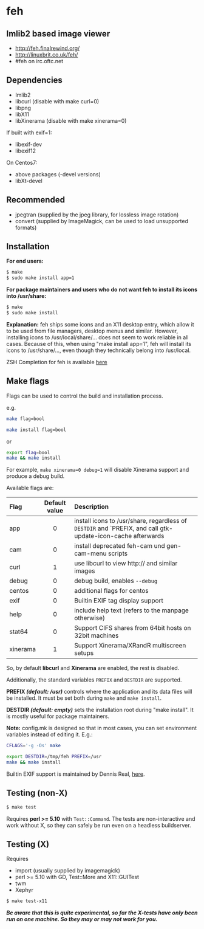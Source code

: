 # feh
Imlib2 based image viewer
---

 * http://feh.finalrewind.org/
 * http://linuxbrit.co.uk/feh/
 * #feh on irc.oftc.net

Dependencies
---

 * Imlib2
 * libcurl (disable with make curl=0)
 * libpng
 * libX11
 * libXinerama (disable with make xinerama=0)

If built with exif=1:

 * libexif-dev
 * libexif12

On Centos7:

 * above packages (-devel versions)
 * libXt-devel

Recommended
---

 * jpegtran  (supplied by the jpeg library, for lossless image rotation)
 * convert  (supplied by ImageMagick, can be used to load unsupported formats)

Installation
---

**For end users:**
```bash
$ make
$ sudo make install app=1
```

**For package maintainers and users who do not want feh to install its
icons into /usr/share:**
```bash
$ make
$ sudo make install
```

**Explanation:** feh ships some icons and an X11 desktop entry, which allow it to
be used from file managers, desktop menus and similar. However, installing
icons to /usr/local/share/... does not seem to work reliable in all cases.
Because of this, when using "make install app=1", feh will install its icons
to /usr/share/..., even though they technically belong into /usr/local.


ZSH Completion for feh is available [here](http://git.finalrewind.org/zsh/plain/etc/completions/_feh)

Make flags
----------

Flags can be used to control the build and installation process.

e.g.

```bash
make flag=bool
```
```bash
make install flag=bool
```
or
```bash
export flag=bool
make && make install
```

For example, `make xinerama=0 debug=1` will disable Xinerama support and produce a debug build.

Available flags are:

| Flag | Default value | Description |
| :--- | :---: | :--- |
| app  | 0 | install icons to /usr/share, regardless of `DESTDIR` and `PREFIX, and call gtk-update-icon-cache afterwards |
| cam  | 0 | install deprecated feh-cam und gen-cam-menu scripts |
| curl | 1 | use libcurl to view http:// and similar images |
| debug | 0 | debug build, enables `--debug` |
| centos | 0 | additional flags for centos |
| exif | 0 | Builtin EXIF tag display support |
| help | 0 | include help text (refers to the manpage otherwise) |
| stat64 | 0 | Support CIFS shares from 64bit hosts on 32bit machines |
| xinerama | 1 | Support Xinerama/XRandR multiscreen setups |

So, by default **libcurl** and **Xinerama** are enabled, the rest is disabled.

Additionally, the standard variables `PREFIX` and `DESTDIR` are supported.

**PREFIX _(default: /usr)_** controls where the application and its data files
will be installed. It must be set both during `make` and `make install`.

**DESTDIR _(default: empty)_** sets the installation root during "make install". It
is mostly useful for package maintainers.

**Note:** config.mk is designed so that in most cases, you can set environment
variables instead of editing it. E.g.:

```bash
CFLAGS='-g -Os' make
```
```bash
export DESTDIR=/tmp/feh PREFIX=/usr
make && make install
```

Builtin EXIF support is maintained by Dennis Real, [here](https://github.com/reald/feh).


Testing (non-X)
---------------
```bash
$ make test
```

Requires **perl >= 5.10** with `Test::Command`. The tests are non-interactive and
work without X, so they can safely be run even on a headless buildserver.


Testing (X)
-----------

Requires
 * import (usually supplied by imagemagick)
 * perl >= 5.10 with GD, Test::More and X11::GUITest
 * twm
 * Xephyr

```bash
$ make test-x11
```

**_Be aware that this is quite experimental, so far the X-tests have only been
run on one machine. So they may or may not work for you._**
